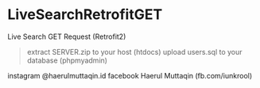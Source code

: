 # LiveSearchRetrofitGET
Live Search GET Request (Retrofit2)

> extract SERVER.zip to your host (htdocs)
> upload users.sql to your database (phpmyadmin)

instagram @haerulmuttaqin.id
facebook Haerul Muttaqin (fb.com/iunkrool)
